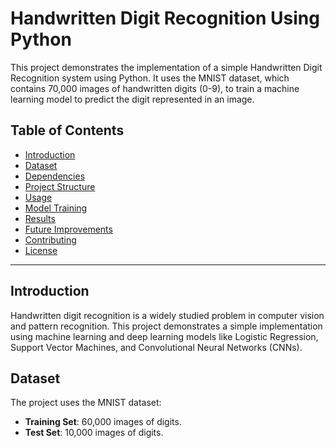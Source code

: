 # Handwritten Digit Recognition Using Python

This project demonstrates the implementation of a simple Handwritten Digit Recognition system using Python. It uses the MNIST dataset, which contains 70,000 images of handwritten digits (0-9), to train a machine learning model to predict the digit represented in an image.

## Table of Contents

- [Introduction](#introduction)
- [Dataset](#dataset)
- [Dependencies](#dependencies)
- [Project Structure](#project-structure)
- [Usage](#usage)
- [Model Training](#model-training)
- [Results](#results)
- [Future Improvements](#future-improvements)
- [Contributing](#contributing)
- [License](#license)

---

## Introduction

Handwritten digit recognition is a widely studied problem in computer vision and pattern recognition. This project demonstrates a simple implementation using machine learning and deep learning models like Logistic Regression, Support Vector Machines, and Convolutional Neural Networks (CNNs).

## Dataset

The project uses the MNIST dataset:
- **Training Set**: 60,000 images of digits.
- **Test Set**: 10,000 images of digits.
